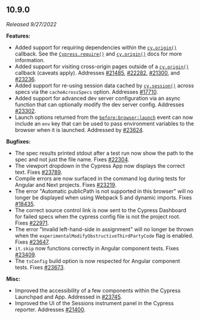 ## 10.9.0

_Released 9/27/2022_

**Features:**

- Added support for requiring dependencies within the
  [`cy.origin()`](/api/commands/origin) callback. See the
  [`Cypress.require()`](/api/cypress-api/require) and
  [`cy.origin()`](/api/commands/origin#Dependencies-Sharing-Code) docs for more
  information.
- Added support for visiting cross-origin pages outside of a
  [`cy.origin()`](/api/commands/origin) callback (caveats apply). Addresses
  [#21485](https://github.com/cypress-io/cypress/issues/21485),
  [#22282](https://github.com/cypress-io/cypress/issues/22282),
  [#21300](https://github.com/cypress-io/cypress/issues/21300), and
  [#23236](https://github.com/cypress-io/cypress/issues/23236).
- Added support for re-using session data cached by
  [`cy.session()`](/api/commands/session) across specs via the
  `cacheAcrossSpecs` option. Addresses
  [#17710](https://github.com/cypress-io/cypress/issues/17710).
- Added support for advanced dev server configuration via an async function that
  can optionally modify the dev server config. Addresses
  [#23302](https://github.com/cypress-io/cypress/issues/23302).
- Launch options returned from the
  [`before:browser:launch`](/api/plugins/browser-launch-api) event can now
  include an `env` key that can be used to pass environment variables to the
  browser when it is launched. Addressed by
  [#23624](https://github.com/cypress-io/cypress/pull/23624).

**Bugfixes:**

- The spec results printed stdout after a test run now show the path to the spec
  and not just the file name. Fixes
  [#22304](https://github.com/cypress-io/cypress/issues/22304).
- The viewport dropdown in the Cypress App now displays the correct text. Fixes
  [#23789](https://github.com/cypress-io/cypress/issues/23789).
- Compile errors are now surfaced in the command log during tests for Angular
  and Next projects. Fixes
  [#23219](https://github.com/cypress-io/cypress/issues/23219).
- The error "Automatic publicPath is not supported in this browser" will no
  longer be displayed when using Webpack 5 and dynamic imports. Fixes
  [#18435](https://github.com/cypress-io/cypress/issues/18435).
- The correct source control link is now sent to the Cypress Dashboard for
  failed specs when the cypress config file is not the project root. Fixes
  [#22971](https://github.com/cypress-io/cypress/issues/22971).
- The error "Invalid left-hand-side in assignment" will no longer be thrown when
  the `experimentalModifyObstructiveThirdPartyCode` flag is enabled. Fixes
  [#23647](https://github.com/cypress-io/cypress/issues/23647).
- `it.skip` now functions correctly in Angular component tests. Fixes
  [#23409](https://github.com/cypress-io/cypress/issues/23409).
- The `tsConfig` build option is now respected for Angular component tests.
  Fixes [#23673](https://github.com/cypress-io/cypress/issues/23673).

**Misc:**

- Improved the accessibility of a few components within the Cypress Launchpad
  and App. Addressed in
  [#23745](https://github.com/cypress-io/cypress/pull/23745).
- Improved the UI of the Sessions instrument panel in the Cypress reporter.
  Addresses [#21400](https://github.com/cypress-io/cypress/issues/21400).
